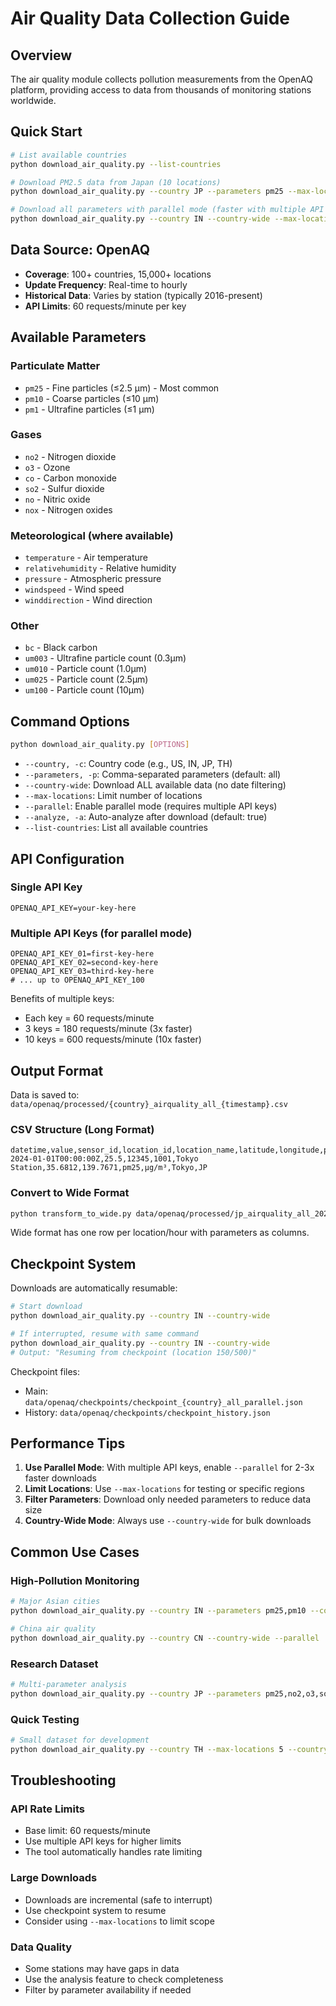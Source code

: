 # Air Quality Data Collection Guide

## Overview

The air quality module collects pollution measurements from the OpenAQ platform, providing access to data from thousands of monitoring stations worldwide.

## Quick Start

```bash
# List available countries
python download_air_quality.py --list-countries

# Download PM2.5 data from Japan (10 locations)
python download_air_quality.py --country JP --parameters pm25 --max-locations 10 --country-wide

# Download all parameters with parallel mode (faster with multiple API keys)
python download_air_quality.py --country IN --country-wide --max-locations 50 --parallel
```

## Data Source: OpenAQ

- **Coverage**: 100+ countries, 15,000+ locations
- **Update Frequency**: Real-time to hourly
- **Historical Data**: Varies by station (typically 2016-present)
- **API Limits**: 60 requests/minute per key

## Available Parameters

### Particulate Matter
- `pm25` - Fine particles (≤2.5 μm) - Most common
- `pm10` - Coarse particles (≤10 μm)
- `pm1` - Ultrafine particles (≤1 μm)

### Gases
- `no2` - Nitrogen dioxide
- `o3` - Ozone
- `co` - Carbon monoxide
- `so2` - Sulfur dioxide
- `no` - Nitric oxide
- `nox` - Nitrogen oxides

### Meteorological (where available)
- `temperature` - Air temperature
- `relativehumidity` - Relative humidity
- `pressure` - Atmospheric pressure
- `windspeed` - Wind speed
- `winddirection` - Wind direction

### Other
- `bc` - Black carbon
- `um003` - Ultrafine particle count (0.3μm)
- `um010` - Particle count (1.0μm)
- `um025` - Particle count (2.5μm)
- `um100` - Particle count (10μm)

## Command Options

```bash
python download_air_quality.py [OPTIONS]
```

- `--country, -c`: Country code (e.g., US, IN, JP, TH)
- `--parameters, -p`: Comma-separated parameters (default: all)
- `--country-wide`: Download ALL available data (no date filtering)
- `--max-locations`: Limit number of locations
- `--parallel`: Enable parallel mode (requires multiple API keys)
- `--analyze, -a`: Auto-analyze after download (default: true)
- `--list-countries`: List all available countries

## API Configuration

### Single API Key
```env
OPENAQ_API_KEY=your-key-here
```

### Multiple API Keys (for parallel mode)
```env
OPENAQ_API_KEY_01=first-key-here
OPENAQ_API_KEY_02=second-key-here
OPENAQ_API_KEY_03=third-key-here
# ... up to OPENAQ_API_KEY_100
```

Benefits of multiple keys:
- Each key = 60 requests/minute
- 3 keys = 180 requests/minute (3x faster)
- 10 keys = 600 requests/minute (10x faster)

## Output Format

Data is saved to: `data/openaq/processed/{country}_airquality_all_{timestamp}.csv`

### CSV Structure (Long Format)
```csv
datetime,value,sensor_id,location_id,location_name,latitude,longitude,parameter,unit,city,country
2024-01-01T00:00:00Z,25.5,12345,1001,Tokyo Station,35.6812,139.7671,pm25,µg/m³,Tokyo,JP
```

### Convert to Wide Format
```bash
python transform_to_wide.py data/openaq/processed/jp_airquality_all_20241215_123045.csv
```

Wide format has one row per location/hour with parameters as columns.

## Checkpoint System

Downloads are automatically resumable:

```bash
# Start download
python download_air_quality.py --country IN --country-wide

# If interrupted, resume with same command
python download_air_quality.py --country IN --country-wide
# Output: "Resuming from checkpoint (location 150/500)"
```

Checkpoint files:
- Main: `data/openaq/checkpoints/checkpoint_{country}_all_parallel.json`
- History: `data/openaq/checkpoints/checkpoint_history.json`

## Performance Tips

1. **Use Parallel Mode**: With multiple API keys, enable `--parallel` for 2-3x faster downloads
2. **Limit Locations**: Use `--max-locations` for testing or specific regions
3. **Filter Parameters**: Download only needed parameters to reduce data size
4. **Country-Wide Mode**: Always use `--country-wide` for bulk downloads

## Common Use Cases

### High-Pollution Monitoring
```bash
# Major Asian cities
python download_air_quality.py --country IN --parameters pm25,pm10 --country-wide --max-locations 100

# China air quality
python download_air_quality.py --country CN --country-wide --parallel
```

### Research Dataset
```bash
# Multi-parameter analysis
python download_air_quality.py --country JP --parameters pm25,no2,o3,so2 --country-wide
```

### Quick Testing
```bash
# Small dataset for development
python download_air_quality.py --country TH --max-locations 5 --country-wide
```

## Troubleshooting

### API Rate Limits
- Base limit: 60 requests/minute
- Use multiple API keys for higher limits
- The tool automatically handles rate limiting

### Large Downloads
- Downloads are incremental (safe to interrupt)
- Use checkpoint system to resume
- Consider using `--max-locations` to limit scope

### Data Quality
- Some stations may have gaps in data
- Use the analysis feature to check completeness
- Filter by parameter availability if needed